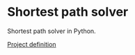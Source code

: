 # Shortest path solver
Shortest path solver in Python.

[Project definition](https://github.com/antonlep/shortest-path/blob/master/documentation/project_definition.md)
